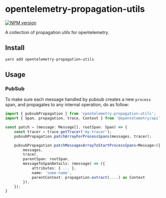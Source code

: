 # opentelemetry-propagation-utils
[![NPM version](https://img.shields.io/npm/v/opentelemetry-propagation-utils.svg)](https://www.npmjs.com/package/opentelemetry-propagation-utils)

A collection of propagation utils for opentelemetry.

## Install
```sh
yarn add opentelemetry-propagation-utils
```

## Usage
### PubSub

To make sure each message handled by pubsub creates a new `process` span, and propagates to any internal operation, do as follow:

```ts
import { pubsubPropagation } from 'opentelemetry-propagation-utils';
import { Span, propagation, trace, Context } from '@opentelemetry/api';

const patch = (message: Message[], rootSpan: Span) => {
    const tracer = trace.getTracer('my-tracer');
    pubsubPropagation.patchArrayForProcessSpans(messages, tracer);

    pubsubPropagation.patchMessagesArrayToStartProcessSpans<Message>({
        messages,
        tracer,
        parentSpan: rootSpan,
        messageToSpanDetails: (message) => ({
            attributes: { ... },
            name: 'some-name',
            parentContext: propagation.extract(....) as Context
        }),
    });
}
```
